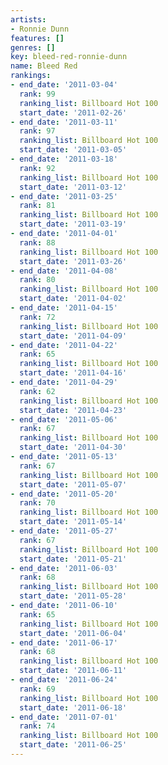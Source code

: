 ```yaml
---
artists:
- Ronnie Dunn
features: []
genres: []
key: bleed-red-ronnie-dunn
name: Bleed Red
rankings:
- end_date: '2011-03-04'
  rank: 99
  ranking_list: Billboard Hot 100
  start_date: '2011-02-26'
- end_date: '2011-03-11'
  rank: 97
  ranking_list: Billboard Hot 100
  start_date: '2011-03-05'
- end_date: '2011-03-18'
  rank: 92
  ranking_list: Billboard Hot 100
  start_date: '2011-03-12'
- end_date: '2011-03-25'
  rank: 81
  ranking_list: Billboard Hot 100
  start_date: '2011-03-19'
- end_date: '2011-04-01'
  rank: 88
  ranking_list: Billboard Hot 100
  start_date: '2011-03-26'
- end_date: '2011-04-08'
  rank: 80
  ranking_list: Billboard Hot 100
  start_date: '2011-04-02'
- end_date: '2011-04-15'
  rank: 72
  ranking_list: Billboard Hot 100
  start_date: '2011-04-09'
- end_date: '2011-04-22'
  rank: 65
  ranking_list: Billboard Hot 100
  start_date: '2011-04-16'
- end_date: '2011-04-29'
  rank: 62
  ranking_list: Billboard Hot 100
  start_date: '2011-04-23'
- end_date: '2011-05-06'
  rank: 67
  ranking_list: Billboard Hot 100
  start_date: '2011-04-30'
- end_date: '2011-05-13'
  rank: 67
  ranking_list: Billboard Hot 100
  start_date: '2011-05-07'
- end_date: '2011-05-20'
  rank: 70
  ranking_list: Billboard Hot 100
  start_date: '2011-05-14'
- end_date: '2011-05-27'
  rank: 67
  ranking_list: Billboard Hot 100
  start_date: '2011-05-21'
- end_date: '2011-06-03'
  rank: 68
  ranking_list: Billboard Hot 100
  start_date: '2011-05-28'
- end_date: '2011-06-10'
  rank: 65
  ranking_list: Billboard Hot 100
  start_date: '2011-06-04'
- end_date: '2011-06-17'
  rank: 68
  ranking_list: Billboard Hot 100
  start_date: '2011-06-11'
- end_date: '2011-06-24'
  rank: 69
  ranking_list: Billboard Hot 100
  start_date: '2011-06-18'
- end_date: '2011-07-01'
  rank: 74
  ranking_list: Billboard Hot 100
  start_date: '2011-06-25'
---
```


